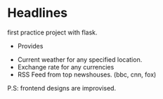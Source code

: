 # Headlines

first practice project with flask.
* Provides
- Current weather for any specified location.
- Exchange rate for any currencies
- RSS Feed from top newshouses. (bbc, cnn, fox)


P.S: frontend designs are improvised.